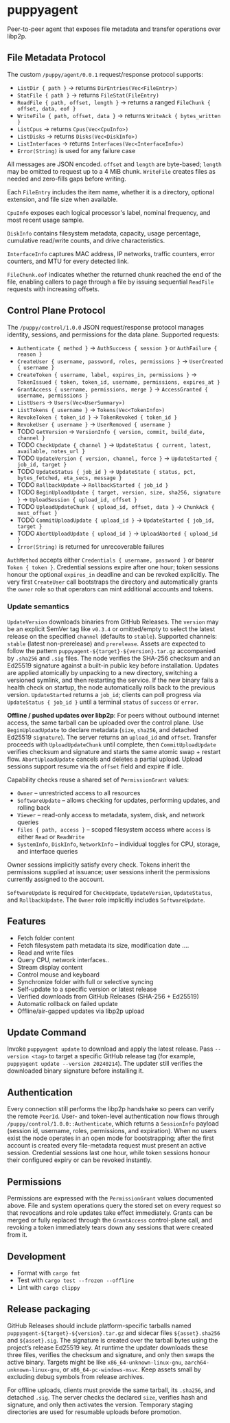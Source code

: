 # puppyagent

Peer-to-peer agent that exposes file metadata and transfer operations over libp2p.

## File Metadata Protocol

The custom `/puppy/agent/0.0.1` request/response protocol supports:

- `ListDir { path }` → returns `DirEntries(Vec<FileEntry>)`
- `StatFile { path }` → returns `FileStat(FileEntry)`
- `ReadFile { path, offset, length }` → returns a ranged `FileChunk { offset, data, eof }`
- `WriteFile { path, offset, data }` → returns `WriteAck { bytes_written }`
- `ListCpus` → returns `Cpus(Vec<CpuInfo>)`
- `ListDisks` → returns `Disks(Vec<DiskInfo>)`
- `ListInterfaces` → returns `Interfaces(Vec<InterfaceInfo>)`
- `Error(String)` is used for any failure case

All messages are JSON encoded. `offset` and `length` are byte-based; `length` may be omitted to request up to a 4&nbsp;MiB chunk. `WriteFile` creates files as needed and zero-fills gaps before writing.

Each `FileEntry` includes the item name, whether it is a directory, optional extension, and file size when available.

`CpuInfo` exposes each logical processor's label, nominal frequency, and most recent usage sample.

`DiskInfo` contains filesystem metadata, capacity, usage percentage, cumulative read/write counts, and drive characteristics.

`InterfaceInfo` captures MAC address, IP networks, traffic counters, error counters, and MTU for every detected link.

`FileChunk.eof` indicates whether the returned chunk reached the end of the file, enabling callers to page through a file by issuing sequential `ReadFile` requests with increasing offsets.

## Control Plane Protocol

The `/puppy/control/1.0.0` JSON request/response protocol manages identity, sessions, and permissions for the data plane. Supported requests:

- `Authenticate { method }` → `AuthSuccess { session }` or `AuthFailure { reason }`
- `CreateUser { username, password, roles, permissions }` → `UserCreated { username }`
- `CreateToken { username, label, expires_in, permissions }` → `TokenIssued { token, token_id, username, permissions, expires_at }`
- `GrantAccess { username, permissions, merge }` → `AccessGranted { username, permissions }`
- `ListUsers` → `Users(Vec<UserSummary>)`
- `ListTokens { username }` → `Tokens(Vec<TokenInfo>)`
- `RevokeToken { token_id }` → `TokenRevoked { token_id }`
- `RevokeUser { username }` → `UserRemoved { username }`
- TODO `GetVersion` → `VersionInfo { version, commit, build_date, channel }`
- TODO `CheckUpdate { channel }` → `UpdateStatus { current, latest, available, notes_url }`
- TODO `UpdateVersion { version, channel, force }` → `UpdateStarted { job_id, target }`
- TODO `UpdateStatus { job_id }` → `UpdateState { status, pct, bytes_fetched, eta_secs, message }`
- TODO `RollbackUpdate` → `RollbackStarted { job_id }`
- TODO `BeginUploadUpdate { target, version, size, sha256, signature }` → `UploadSession { upload_id, offset }`
- TODO `UploadUpdateChunk { upload_id, offset, data }` → `ChunkAck { next_offset }`
- TODO `CommitUploadUpdate { upload_id }` → `UpdateStarted { job_id, target }`
- TODO `AbortUploadUpdate { upload_id }` → `UploadAborted { upload_id }`
- `Error(String)` is returned for unrecoverable failures

`AuthMethod` accepts either `Credentials { username, password }` or bearer `Token { token }`. Credential sessions expire after one hour; token sessions honour the optional `expires_in` deadline and can be revoked explicitly. The very first `CreateUser` call bootstraps the directory and automatically grants the `owner` role so that operators can mint additional accounts and tokens.

### Update semantics
`UpdateVersion` downloads binaries from GitHub Releases. The `version` may be an explicit SemVer tag like `v0.3.4` or omitted/empty to select the latest release on the specified `channel` (defaults to `stable`). Supported channels: `stable` (latest non-prerelease) and `prerelease`. Assets are expected to follow the pattern `puppyagent-${target}-${version}.tar.gz` accompanied by `.sha256` and `.sig` files. The node verifies the SHA-256 checksum and an Ed25519 signature against a built-in public key before installation. Updates are applied atomically by unpacking to a new directory, switching a versioned symlink, and then restarting the service. If the new binary fails a health check on startup, the node automatically rolls back to the previous version. `UpdateStarted` returns a `job_id`; clients can poll progress via `UpdateStatus { job_id }` until a terminal `status` of `success` or `error`.

**Offline / pushed updates over libp2p**: For peers without outbound internet access, the same tarball can be uploaded over the control plane. Use `BeginUploadUpdate` to declare metadata (`size`, `sha256`, and detached Ed25519 `signature`). The server returns an `upload_id` and `offset`. Transfer proceeds with `UploadUpdateChunk` until complete, then `CommitUploadUpdate` verifies checksum and signature and starts the same atomic swap + restart flow. `AbortUploadUpdate` cancels and deletes a partial upload. Upload sessions support resume via the `offset` field and expire if idle.

Capability checks reuse a shared set of `PermissionGrant` values:

- `Owner` – unrestricted access to all resources
- `SoftwareUpdate` – allows checking for updates, performing updates, and rolling back
- `Viewer` – read-only access to metadata, system, disk, and network queries
- `Files { path, access }` – scoped filesystem access where `access` is either `Read` or `ReadWrite`
- `SystemInfo`, `DiskInfo`, `NetworkInfo` – individual toggles for CPU, storage, and interface queries

Owner sessions implicitly satisfy every check. Tokens inherit the permissions supplied at issuance; user sessions inherit the permissions currently assigned to the account.

`SoftwareUpdate` is required for `CheckUpdate`, `UpdateVersion`, `UpdateStatus`, and `RollbackUpdate`. The `Owner` role implicitly includes `SoftwareUpdate`.

## Features

- Fetch folder content
- Fetch filesystem path metadata its size, modification date ....
- Read and write files
- Query CPU, network interfaces..
- Stream display content
- Control mouse and keyboard
- Synchronize folder with full or selective syncing 
- Self-update to a specific version or latest release
- Verified downloads from GitHub Releases (SHA-256 + Ed25519)
- Automatic rollback on failed update
- Offline/air-gapped updates via libp2p upload

## Update Command

Invoke `puppyagent update` to download and apply the latest release. Pass `--version <tag>` to target a specific GitHub release tag (for example, `puppyagent update --version 20240214`). The updater still verifies the downloaded binary signature before installing it.

## Authentication

Every connection still performs the libp2p handshake so peers can verify the remote `PeerId`. User- and token-level authentication now flows through `/puppy/control/1.0.0::Authenticate`, which returns a `SessionInfo` payload (session id, username, roles, permissions, and expiration). When no users exist the node operates in an open mode for bootstrapping; after the first account is created every file-metadata request must present an active session. Credential sessions last one hour, while token sessions honour their configured expiry or can be revoked instantly.

## Permissions

Permissions are expressed with the `PermissionGrant` values documented above. File and system operations query the stored set on every request so that revocations and role updates take effect immediately. Grants can be merged or fully replaced through the `GrantAccess` control-plane call, and revoking a token immediately tears down any sessions that were created from it.


## Development

- Format with `cargo fmt`
- Test with `cargo test --frozen --offline`
- Lint with `cargo clippy`

## Release packaging
GitHub Releases should include platform-specific tarballs named `puppyagent-${target}-${version}.tar.gz` and sidecar files `${asset}.sha256` and `${asset}.sig`. The signature is created over the tarball bytes using the project’s release Ed25519 key. At runtime the updater downloads these three files, verifies the checksum and signature, and only then swaps the active binary. Targets might be like `x86_64-unknown-linux-gnu`, `aarch64-unknown-linux-gnu`, or `x86_64-pc-windows-msvc`. Keep assets small by excluding debug symbols from release archives.

For offline uploads, clients must provide the same tarball, its `.sha256`, and detached `.sig`. The server checks the declared `size`, verifies hash and signature, and only then activates the version. Temporary staging directories are used for resumable uploads before promotion.
